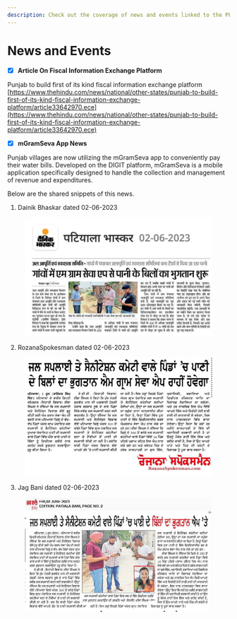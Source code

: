 ```yaml
---
description: Check out the coverage of news and events linked to the PFM platform
---
```


# News and Events

* [x] **Article On Fiscal Information Exchange Platform**

Punjab to build first of its kind fiscal information exchange platform [https://www.thehindu.com/news/national/other-states/punjab-to-build-first-of-its-kind-fiscal-information-exchange-platform/article33642970.ece](https://www.thehindu.com/news/national/other-states/punjab-to-build-first-of-its-kind-fiscal-information-exchange-platform/article33642970.ece)

* [x] **mGramSeva App News**

Punjab villages are now utilizing the mGramSeva app to conveniently pay their water bills. Developed on the DIGIT platform, mGramSeva is a mobile application specifically designed to handle the collection and management of revenue and expenditures.&#x20;

Below are the shared snippets of this news.

1. Dainik Bhaskar dated 02-06-2023

<figure><img src="../../.gitbook/assets/WhatsApp Image 2023-06-26 at 12.04.02 PM.png" alt=""><figcaption></figcaption></figure>

2. RozanaSpokesman dated 02-06-2023

<figure><img src="../../.gitbook/assets/WhatsApp Image 2023-06-26 at 12.04.14 PM.png" alt=""><figcaption></figcaption></figure>

3. Jag Bani dated 02-06-2023

<figure><img src="../../.gitbook/assets/WhatsApp Image 2023-06-26 at 12.04.27 PM.png" alt=""><figcaption></figcaption></figure>
